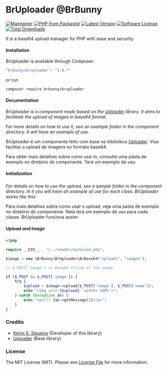 # BrUploader @BrBunny

[![Maintainer](https://img.shields.io/badge/maintainer-@kevind3v-blue.svg?style=flat-square)](https://github.com/kevind3v)
[![PHP from Packagist](https://img.shields.io/packagist/php-v/brbunny/bruploader.svg?style=flat-square)](https://packagist.org/packages/brbunny/bruploader)
[![Latest Version](https://img.shields.io/github/v/release/kevind3v/bruploader.svg?style=flat-square)](https://github.com/kevind3v/bruploader/releases/)
[![Software License](https://img.shields.io/badge/license-MIT-brightgreen.svg?style=flat-square)](https://github.com/kevind3v/bruploader/blob/main/LICENSE)
[![Total Downloads](https://img.shields.io/packagist/dt/brbunny/bruploader.svg?style=flat-square)](https://packagist.org/packages/brbunny/bruploader)

It is a base64 upload manager for PHP with ease and security

#### Installation

BrUploader is available through Composer:

```sh
"brbunny/bruploader": "1.0.*"
```

or run

```sh
composer require brbunny/bruploader
```

#### Documentation

_BrUploader is a component made based on the [Uploader](https://packagist.org/packages/coffeecode/uploader) library. It aims to facilitate the upload of images in base64 format._

_For more details on how to use it, see an example folder in the component directory. It will have an example of use._

BrUploader é um componente feito com base na biblioteca [Uploader](https://packagist.org/packages/coffeecode/uploader). Visa facilitar o upload de imagens no formato base64.

Para obter mais detalhes sobre como usá-lo, consulte uma pasta de exemplo no diretório do componente. Terá um exemplo de uso.

##### Initialization

_For details on how to use the upload, see a sample folder in the component directory. In it you will have an example of use for each class. BrUploader works like this:_

Para mais detalhes sobre como usar o upload, veja uma pasta de exemplo no diretório do componente. Nela terá um exemplo de uso para cada classe. BrUploader funciona assim:

##### Upload and Image

```php
<?php

require __DIR__ . "/../vendor/autoload.php";

$image = new \BrBunny\BrUploader\BrBase64("uploads", "images");

// $_POST['image'] => Base64 string of the image

if ($_POST && $_POST['image']) {
    try {
        $upload = $image->upload($_POST['image'], $_POST['name']);
        echo "<img src='{$upload}' width='100%'>";
    } catch (Exception $e) {
        echo "<p>(!) {$e->getMessage()}</p>";
    }
}
```

### Credits

- [Kevin S. Siqueira](https://github.com/kevind3v) (Developer of this library)
- [Uploader](https://packagist.org/packages/coffeecode/uploader) (Base library)

### License

The MIT License (MIT). Please see [License File](https://github.com/kevind3v/bruploader/blob/main/LICENSE) for more information.

